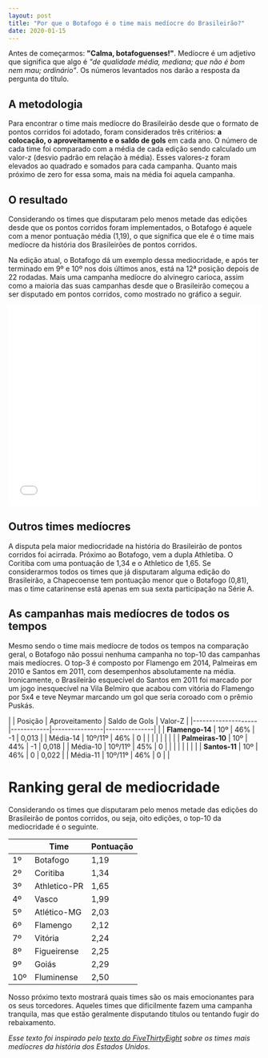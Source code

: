 ```yaml
---
layout: post
title: "Por que o Botafogo é o time mais medíocre do Brasileirão?"
date: 2020-01-15
---
```


Antes de começarmos: **"Calma, botafoguenses!"**. Medíocre é um adjetivo que significa que algo é *"de qualidade média, mediana; que não é bom nem mau; ordinário"*. Os números levantados nos darão a resposta da pergunta do título.

## A metodologia

Para encontrar o time mais medíocre do Brasileirão desde que o formato de pontos corridos foi adotado, foram considerados três critérios: **a colocação, o aproveitamento e o saldo de gols** em cada ano. O número de cada time foi comparado com a média de cada edição sendo calculado um valor-z (desvio padrão em relação à média). Esses valores-z foram elevados ao quadrado e somados para cada campanha. Quanto mais próximo de zero for essa soma, mais na média foi aquela campanha.

## O resultado

Considerando os times que disputaram pelo menos metade das edições desde que os pontos corridos foram implementados, o Botafogo é aquele com a menor pontuação média (1,19), o que significa que ele é o time mais medíocre da história dos Brasileirões de pontos corridos.

Na edição atual, o Botafogo dá um exemplo dessa mediocridade, e após ter terminado em 9º e 10º nos dois últimos anos, está na 12ª posição depois de 22 rodadas. Mais uma campanha medíocre do alvinegro carioca, assim como a maioria das suas campanhas desde que o Brasileirão começou a ser disputado em pontos corridos, como mostrado no gráfico a seguir.

<iframe title="Em suas 14 participações no Brasileirão desde 2004, o Botafogo terminou 10 vezes entre a 6 e 15 colocação" aria-label="Interactive line chart" src="//datawrapper.dwcdn.net/UArZP/1/" scrolling="no" frameborder="0" style="border: none;" width="100%" height="400"></iframe>

## Outros times medíocres

A disputa pela maior mediocridade na história do Brasileirão de pontos corridos foi acirrada. Próximo ao Botafogo, vem a dupla Athletiba. O Coritiba com uma pontuação de 1,34 e o Athletico de 1,65. Se considerarmos todos os times que já disputaram alguma edição do Brasileirão, a Chapecoense tem pontuação menor que o Botafogo (0,81), mas o time catarinense está apenas em sua sexta participação na Série A.

## As campanhas mais medíocres de todos os tempos

Mesmo sendo o time mais medíocre de todos os tempos na comparação geral, o Botafogo não possui nenhuma campanha no top-10 das campanhas mais medíocres. O top-3 é composto por Flamengo em 2014, Palmeiras em 2010 e Santos em 2011, com desempenhos absolutamente na média. Ironicamente, o Brasileirão esquecível do Santos em 2011 foi marcado por um jogo inesquecível na Vila Belmiro que acabou com vitória do Flamengo por 5x4 e teve Neymar marcando um gol que seria coroado com o prêmio Puskás.

|                    | Posição    | Aproveitamento | Saldo de Gols | Valor-Z |
|--------------------|------------|----------------|---------------|         |
| **Flamengo-14**    | 10º        | 46%            | -1            | 0,013   |
| Média-14           | 10º/11º    | 46%            | 0             |         |
|                    |            |                |               |         |
| **Palmeiras-10**   | 10º        | 44%            | -1            | 0,018   |
| Média-10           | 10º/11º    | 45%            | 0             |         |
|                    |            |                |               |         |
| **Santos-11**      | 10º        | 46%            | 0             | 0,022   |
| Média-11           | 10º/11º    | 46%            | 0             |         |

# Ranking geral de mediocridade

Considerando os times que disputaram pelo menos metade das edições do Brasileirão de pontos corridos, ou seja, oito edições, o top-10 da mediocridade é o seguinte.

|        | Time           | Pontuação |
|--------|----------------|-----------|
| 1º     | Botafogo       | 1,19      |
| 2º     | Coritiba       | 1,34      |
| 3º     | Athletico-PR   | 1,65      |
| 4º     | Vasco          | 1,99      |
| 5º     | Atlético-MG    | 2,03      |
| 6º     | Flamengo       | 2,12      |
| 7º     | Vitória        | 2,24      |
| 8º     | Figueirense    | 2,25      |
| 9º     | Goiás          | 2,29      |
| 10º    | Fluminense     | 2,50      |

Nosso próximo texto mostrará quais times são os mais emocionantes para os seus torcedores. Aqueles times que dificilmente fazem uma campanha tranquila, mas que estão geralmente disputando títulos ou tentando fugir do rebaixamento.

*Esse texto foi inspirado pelo [texto do FiveThirtyEight](https://fivethirtyeight.com/features/we-checked-50-years-of-sports-history-to-find-the-team-that-stands-out-the-least/) sobre os times mais medíocres da história dos Estados Unidos.*
